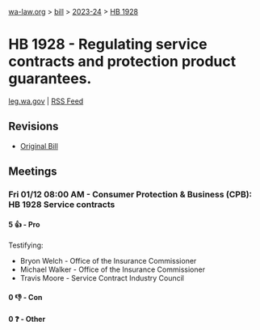 [wa-law.org](/) > [bill](/bill/) > [2023-24](/bill/2023-24/) > [HB 1928](/bill/2023-24/hb/1928/)

# HB 1928 - Regulating service contracts and protection product guarantees.
[leg.wa.gov](https://app.leg.wa.gov/billsummary?BillNumber=1928&Year=2023&Initiative=false) | [RSS Feed](./rss.xml)

## Revisions
* [Original Bill](1/)

## Meetings
### Fri 01/12 08:00 AM - Consumer Protection & Business (CPB): HB 1928 Service contracts
#### 5 👍 - Pro
Testifying:
* Bryon Welch - Office of the Insurance Commissioner
* Michael Walker - Office of the Insurance Commissioner
* Travis Moore - Service Contract Industry Council

#### 0 👎 - Con

#### 0 ❓ - Other
